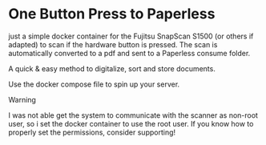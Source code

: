 # One Button Press to Paperless

just a simple docker container for the Fujitsu SnapScan S1500 (or others if adapted) to scan if the hardware button is pressed. The scan is automatically converted to a pdf and sent to a Paperless consume folder.

A quick & easy method to digitalize, sort and store documents.

Use the docker compose file to spin up your server.

> [!WARNING]
> I was not able get the system to communicate with the scanner as non-root user, so i set the docker container to use the root user. If you know how to properly set the permissions, consider supporting!